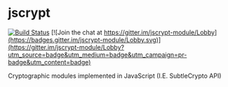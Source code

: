 # jscrypt

[![Build Status](https://travis-ci.org/shgysk8zer0/jscrypt.svg?branch=master)](https://travis-ci.org/shgysk8zer0/jscrypt)
[![Join the chat at https://gitter.im/jscrypt-module/Lobby](https://badges.gitter.im/jscrypt-module/Lobby.svg)](https://gitter.im/jscrypt-module/Lobby?utm_source=badge&utm_medium=badge&utm_campaign=pr-badge&utm_content=badge)

Cryptographic modules implemented in JavaScript (I.E. SubtleCrypto API)
